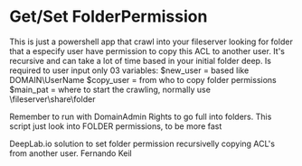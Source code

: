 # Get/Set FolderPermission
This is just a powershell app that crawl into your fileserver looking for folder that a especify user have permission to copy this ACL to another user.
It's recursive and can take a lot of time based in your initial folder deep. 
Is required to user input only 03 variables:
  $new_user = based like DOMAIN\UserName
  $copy_user = from who to copy folder permissions
  $main_pat = where to start the crawling, normally use \\fileserver\share\folder
  
  Remember to run with DomainAdmin Rights to go full into folders.
  This script just look into FOLDER permissions, to be more fast
  
DeepLab.io solution to set folder permission recursivelly copying ACL's from another user.
Fernando Keil
